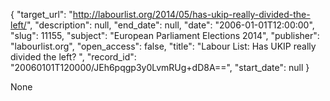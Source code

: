 {
  "target_url": "http://labourlist.org/2014/05/has-ukip-really-divided-the-left/", 
  "description": null, 
  "end_date": null, 
  "date": "2006-01-01T12:00:00", 
  "slug": 11155, 
  "subject": "European Parliament Elections 2014", 
  "publisher": "labourlist.org", 
  "open_access": false, 
  "title": "Labour List: Has UKIP really divided the left? ", 
  "record_id": "20060101T120000/JEh6pqgp3y0LvmRUg+dD8A==", 
  "start_date": null
}

None